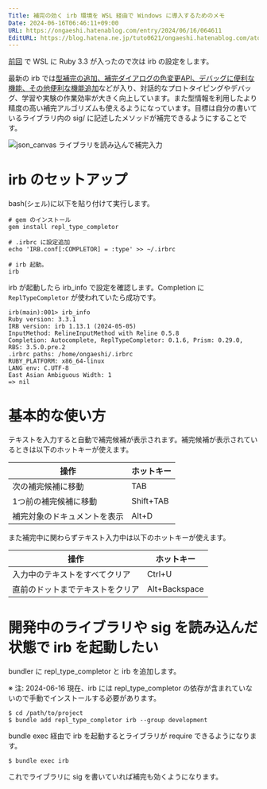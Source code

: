```yaml
---
Title: 補完の効く irb 環境を WSL 経由で Windows に導入するためのメモ
Date: 2024-06-16T06:46:11+09:00
URL: https://ongaeshi.hatenablog.com/entry/2024/06/16/064611
EditURL: https://blog.hatena.ne.jp/tuto0621/ongaeshi.hatenablog.com/atom/entry/6801883189114663181
---
```


[前回](https://ongaeshi.hatenablog.com/entry/2024/06/09/115140) で WSL に Ruby 3.3 が入ったので次は irb の設定をします。

最新の irb では[型補完の追加、補完ダイアログの色変更API、デバッグに便利な機能、その他便利な機能追加](https://gihyo.jp/article/2024/01/ruby3.3-irb)などが入り、対話的なプロトタイピングやデバッグ、学習や実験の作業効率が大きく向上しています。また型情報を利用したより精度の高い補完アルゴリズムも使えるようになっています。目標は自分の書いているライブラリ内の sig/ に記述したメソッドが補完できるようにすることです。

![json_canvas ライブラリを読み込んで補完入力](https://i.gyazo.com/a1b1cf7a9f26f13848e8c5148c061f2a.gif)


# irb のセットアップ
bash(シェル)に以下を貼り付けて実行します。

```
# gem のインストール
gem install repl_type_completor

# .irbrc に設定追加
echo 'IRB.conf[:COMPLETOR] = :type' >> ~/.irbrc

# irb 起動。
irb
```

irb が起動したら irb_info で設定を確認します。Completion に `ReplTypeCompletor` が使われていたら成功です。

```
irb(main):001> irb_info
Ruby version: 3.3.1
IRB version: irb 1.13.1 (2024-05-05)
InputMethod: RelineInputMethod with Reline 0.5.8
Completion: Autocomplete, ReplTypeCompletor: 0.1.6, Prism: 0.29.0, RBS: 3.5.0.pre.2
.irbrc paths: /home/ongaeshi/.irbrc
RUBY_PLATFORM: x86_64-linux
LANG env: C.UTF-8
East Asian Ambiguous Width: 1
=> nil
```

# 基本的な使い方
テキストを入力すると自動で補完候補が表示されます。補完候補が表示されているときは以下のホットキーが使えます。

| 操作                           | ホットキー              |
|--------------------------------|---------------------------------|
| 次の補完候補に移動             | TAB                             |
| 1つ前の補完候補に移動          | Shift+TAB                       |
| 補完対象のドキュメントを表示   | Alt+D                           |

また補完中に関わらずテキスト入力中は以下のホットキーが使えます。  

| 操作                           | ホットキー              |
|--------------------------------|---------------------------------|
| 入力中のテキストをすべてクリア | Ctrl+U                          |
| 直前のドットまでテキストをクリア| Alt+Backspace                   |

# 開発中のライブラリや sig を読み込んだ状態で irb を起動したい

bundler に repl_type_completor と irb を追加します。

※ 注: 2024-06-16 現在、irb には repl_type_completor の依存が含まれていないので手動でインストールする必要があります。

```
$ cd /path/to/project
$ bundle add repl_type_completor irb --group development
```

bundle exec 経由で irb を起動するとライブラリが require できるようになります。

```
$ bundle exec irb
```

これでライブラリに sig を書いていれば補完も効くようになります。




